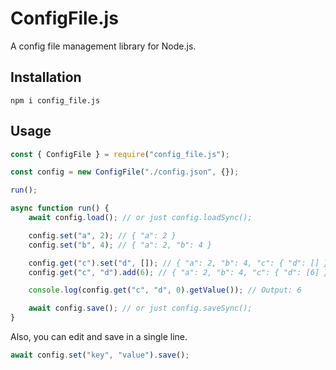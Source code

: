 # ConfigFile.js
A config file management library for Node.js.

## Installation
```sh-session
npm i config_file.js
```

## Usage
```js
const { ConfigFile } = require("config_file.js");

const config = new ConfigFile("./config.json", {});

run();

async function run() {
    await config.load(); // or just config.loadSync();

    config.set("a", 2); // { "a": 2 }
    config.set("b", 4); // { "a": 2, "b": 4 }

    config.get("c").set("d", []); // { "a": 2, "b": 4, "c": { "d": [] } }
    config.get("c", "d").add(6); // { "a": 2, "b": 4, "c": { "d": [6] } }

    console.log(config.get("c", "d", 0).getValue()); // Output: 6

    await config.save(); // or just config.saveSync();
}
```

Also, you can edit and save in a single line.
```js
await config.set("key", "value").save();
```
